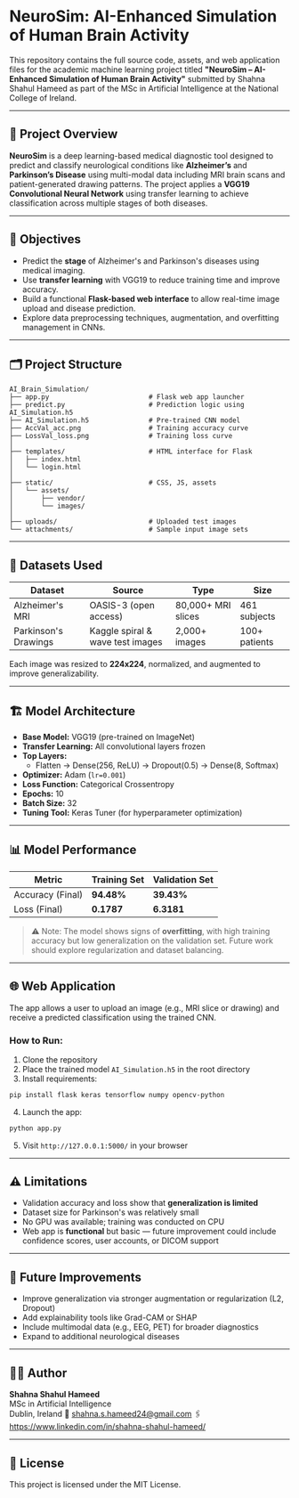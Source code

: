 
# NeuroSim: AI-Enhanced Simulation of Human Brain Activity

This repository contains the full source code, assets, and web application files for the academic machine learning project titled **"NeuroSim – AI-Enhanced Simulation of Human Brain Activity"** submitted by Shahna Shahul Hameed as part of the MSc in Artificial Intelligence at the National College of Ireland.

---

## 🧠 Project Overview

**NeuroSim** is a deep learning-based medical diagnostic tool designed to predict and classify neurological conditions like **Alzheimer’s** and **Parkinson’s Disease** using multi-modal data including MRI brain scans and patient-generated drawing patterns. The project applies a **VGG19 Convolutional Neural Network** using transfer learning to achieve classification across multiple stages of both diseases.

---

## 🎯 Objectives

- Predict the **stage** of Alzheimer's and Parkinson's diseases using medical imaging.
- Use **transfer learning** with VGG19 to reduce training time and improve accuracy.
- Build a functional **Flask-based web interface** to allow real-time image upload and disease prediction.
- Explore data preprocessing techniques, augmentation, and overfitting management in CNNs.

---

## 🗂️ Project Structure

```
AI_Brain_Simulation/
├── app.py                         # Flask web app launcher
├── predict.py                     # Prediction logic using AI_Simulation.h5
├── AI_Simulation.h5               # Pre-trained CNN model
├── AccVal_acc.png                 # Training accuracy curve
├── LossVal_loss.png               # Training loss curve
│
├── templates/                     # HTML interface for Flask
│   ├── index.html
│   └── login.html
│
├── static/                        # CSS, JS, assets
│   └── assets/
│       ├── vendor/
│       └── images/
│
├── uploads/                       # Uploaded test images
└── attachments/                   # Sample input image sets
```

---

## 🧬 Datasets Used

| Dataset           | Source                      | Type            | Size         |
|------------------|-----------------------------|------------------|--------------|
| Alzheimer's MRI  | OASIS-3 (open access)       | 80,000+ MRI slices | 461 subjects |
| Parkinson's Drawings | Kaggle spiral & wave test images | 2,000+ images | 100+ patients |

Each image was resized to **224x224**, normalized, and augmented to improve generalizability.

---

## 🏗️ Model Architecture

- **Base Model:** VGG19 (pre-trained on ImageNet)
- **Transfer Learning:** All convolutional layers frozen
- **Top Layers:**
  - Flatten → Dense(256, ReLU) → Dropout(0.5) → Dense(8, Softmax)
- **Optimizer:** Adam (`lr=0.001`)
- **Loss Function:** Categorical Crossentropy
- **Epochs:** 10
- **Batch Size:** 32
- **Tuning Tool:** Keras Tuner (for hyperparameter optimization)

---

## 📊 Model Performance

| Metric               | Training Set | Validation Set |
|----------------------|--------------|----------------|
| Accuracy (Final)     | **94.48%**   | **39.43%**     |
| Loss (Final)         | **0.1787**   | **6.3181**     |

> ⚠️ Note: The model shows signs of **overfitting**, with high training accuracy but low generalization on the validation set. Future work should explore regularization and dataset balancing.

---


## 🌐 Web Application

The app allows a user to upload an image (e.g., MRI slice or drawing) and receive a predicted classification using the trained CNN.

### How to Run:

1. Clone the repository
2. Place the trained model `AI_Simulation.h5` in the root directory  
3. Install requirements:
```bash
pip install flask keras tensorflow numpy opencv-python
```
4. Launch the app:
```bash
python app.py
```
5. Visit `http://127.0.0.1:5000/` in your browser


---

## ⚠️ Limitations

- Validation accuracy and loss show that **generalization is limited**
- Dataset size for Parkinson's was relatively small
- No GPU was available; training was conducted on CPU
- Web app is **functional** but basic — future improvement could include confidence scores, user accounts, or DICOM support

---

## 🔮 Future Improvements

- Improve generalization via stronger augmentation or regularization (L2, Dropout)
- Add explainability tools like Grad-CAM or SHAP
- Include multimodal data (e.g., EEG, PET) for broader diagnostics
- Expand to additional neurological diseases

---

## 👩‍💻 Author

**Shahna Shahul Hameed**  
MSc in Artificial Intelligence  
Dublin, Ireland 
📧 shahna.s.hameed24@gmail.com
🖇️ https://www.linkedin.com/in/shahna-shahul-hameed/

---

## 📄 License

This project is licensed under the MIT License.
